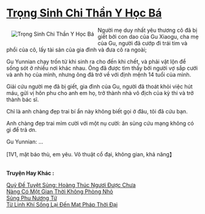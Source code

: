 <a href="https://truyentiki.com/trong-sinh-chi-than-y-hoc-ba.31923/" title="Trọng Sinh Chi Thần Y Học Bá"><h1>Trọng Sinh Chi Thần Y Học Bá</h1></a><div style="display:table"><img align="right" style="float: left; padding: 10px;" src="https://truyentiki.com/a/img/str/src/31923.jpg" alt="Trọng Sinh Chi Thần Y Học Bá">Người mẹ duy nhất yêu thương cô đã bị giết bởi con dao của Gu Xiaogu, cha mẹ của Gu, người đã cướp đi trái tim và phổi của cô, lấy tài sản của gia đình và đưa cô ra ngoài; <p></p> Gu Yunnian chạy trốn từ khi sinh ra cho đến khi chết, và phải vật lộn để sống sót ở nhiều nơi khác nhau. Ông đã được tìm thấy bởi người vợ sắp cưới và anh họ của mình, nhưng ông đã trở về với định mệnh 14 tuổi của mình. <p></p> Giải cứu người mẹ đã bị giết, gia đình của Gu, người đã thoát khỏi việc hút máu, gửi vị hôn phu cho anh em họ, trở thành nhà vô địch của kỳ thi và trở thành bác sĩ. <p></p> Chỉ là anh chàng đẹp trai bí ẩn này không biết gọi ở đâu, tôi đã cứu bạn. <p></p> Anh chàng đẹp trai mỉm cười với một nụ cười: ân sủng cứu mạng không có gì để trả ơn. <p></p> Gu Yunnian: ... <p></p> [1V1, mặt báo thù, em yêu. Võ thuật cổ đại, không gian, khả năng】</div><p><br><b>Truyện Hay Khác :</b></p><a href="https://truyentiki.com/quy-de-tuyet-sung-hoang-thuc-nguoi-duoc-chua.31922/" alt="Quỷ Đế Tuyệt Sủng: Hoàng Thúc Ngươi Được Chưa">Quỷ Đế Tuyệt Sủng: Hoàng Thúc Ngươi Được Chưa</a><br/><a href="https://dichwiki.blogspot.com/2020/06/nang-co-mot-gian-thoi-khong-phong-nho.html" alt="Nàng Có Một Gian Thời Không Phòng Nhỏ">Nàng Có Một Gian Thời Không Phòng Nhỏ</a><br/><a href="https://github.com/nownovels/truyenhay/tree/master/truyenhay/30564/README.md" alt="Sủng Phu Nương Tử">Sủng Phu Nương Tử</a><br/><a href="https://wikitruyen.wordpress.com/2020/06/23/tu-linh-khi-song-lai-den-mat-phap-thoi-dai/" alt="Từ Linh Khí Sống Lại Đến Mạt Pháp Thời Đại">Từ Linh Khí Sống Lại Đến Mạt Pháp Thời Đại</a><br/>